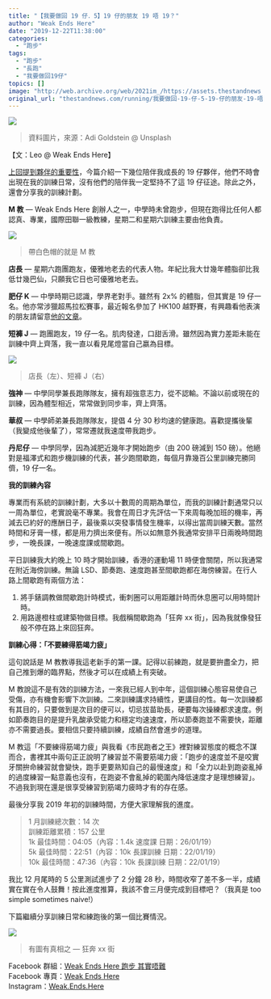 ```yaml
---
title: "【我要做回 19 仔．5】19 仔的朋友 19 唔 19？"
author: "Weak Ends Here"
date: "2019-12-22T11:38:00"
categories:
  - "跑步"
tags:
  - "跑步"
  - "長跑"
  - "我要做回19仔"
topics: []
image: "http://web.archive.org/web/2021im_/https://assets.thestandnews.com/media/photos/a_x15a6_JoZITzG.jpg"
original_url: "thestandnews.com/running/我要做回-19-仔-5-19-仔的朋友-19-唔-19"
---
```

![](http://web.archive.org/web/2021im_/https://assets.thestandnews.com/media/photos/a_x15a6_JoZITzG.jpg)

> 資料圖片，來源：Adi Goldstein @ Unsplash

【文：Leo @ Weak Ends Here】

[上回提到夥伴的重要性](../../running/%E6%88%91%E8%A6%81%E5%81%9A%E5%9B%9E-19-%E4%BB%94-4-%E4%BA%BA%E5%88%B0%E4%B8%AD%E5%B9%B4-%E7%94%B1%E4%B8%80%E7%BE%A4%E4%BA%BA%E8%AE%8A%E6%88%90%E4%B8%80%E5%80%8B%E4%BA%BA-%E7%8F%BE%E5%9C%A8/)，今篇介紹一下幾位陪伴我成長的 19 仔夥伴，他們不時會出現在我的訓練日常，沒有他們的陪伴我一定堅持不了這 19 仔征途。除此之外，還會分享我的訓練計劃。

**M 教** — Weak Ends Here 創辦人之一，中學時未曾跑步，但現在跑得比任何人都認真、專業，國際田聯一級教練，星期二和星期六訓練主要由他負責。

![](http://web.archive.org/web/2021im_/https://assets.thestandnews.com/media/photos/01_sdBvg_bzeejbe.jpg)
> 帶白色帽的就是 M 教

**店長** — 星期六跑團跑友，優雅地老去的代表人物。年紀比我大廿幾年體脂卻比我低廿幾巴仙，只願我它日也可優雅地老去。

**肥仔 K** — 中學時期已認識，學界老對手。雖然有 2x% 的體脂，但其實是 19 仔一名。他亦常涉獵超馬拉松賽事，最近報名參加了 HK100 越野賽，有興趣看他表演的朋友請留意[他的文章](../../running/%E6%88%91%E4%BF%82%E8%82%A5%E4%BB%94-k%E1%85%A0%E6%88%91%E8%A6%81%E5%AE%8C%E8%B5%B0-100-%E5%85%AC%E9%87%8C%E8%B6%8A%E9%87%8E%E8%B3%BD/)。

**短褲 J** — 跑團跑友，19 仔一名。肌肉發達，口甜舌滑。雖然因為實力差距未能在訓練中齊上齊落，我一直以看見尾燈當自己嬴為目標。

![](http://web.archive.org/web/2021im_/https://assets.thestandnews.com/media/photos/02_a0Igw_AIYE4NU.jpg)
> 店長（左）、短褲 J（右）

**強神** — 中學同學兼長跑隊隊友，擁有超強意志力，從不認輸。不論以前或現在的訓練，因為體型相近，常常做到同步率，齊上齊落。

**華叔** — 中學師弟兼長跑隊隊友，提倡 4 分 30 秒均速的健康跑。喜歡提攜後輩（我變成他後輩了），常常遷就我速度帶我跑步。

**丹尼仔** — 中學同學，因為減肥近幾年才開始跑步（由 200 磅減到 150 磅）。他絕對是福澤式和跑步機訓練的代表，甚少跑間歇跑，每個月靠幾百公里訓練完勝同儕，19 仔一名。

**我的訓練內容**

專業而有系統的訓練計劃，大多以十數周的周期為單位，而我的訓練計劃通常只以一周為單位，老實說毫不專業。我會在周日才先評估一下來周每晚加班的機率，再減去已約好的應酬日子，最後乘以突發事情發生機率，以得出當周訓練天數。當然時間和牙膏一樣，都是用力擠出來便有。所以如無意外我通常安排平日兩晚時間跑步，一晚長課，一晚速度課或間歇跑。

平日訓練我大約晚上 10 時才開始訓練，香港的運動場 11 時便會關閉，所以我通常在附近海傍訓練。無論 LSD、節奏跑、速度跑甚至間歇跑都在海傍練習。在行人路上間歇跑有兩個方法：

1) 將手錶調教做間歇跑計時模式，衝刺圈可以用距離計時而休息圈可以用時間計時。  
2) 用路邊橙柱或建築物做目標。我戲稱間歇跑為「狂奔 xx 街」，因為我就像發狂般不停在路上來回狂奔。

**訓練心得：「不要練得筋竭力疲」**

這句說話是 M 教教導我這老新手的第一課。記得以前練跑，就是要拚盡全力，把自己推到爆的臨界點，然後才可以在成績上有突破。

M 教說這不是有效的訓練方法，一來我已經人到中年，這個訓練心態容易使自己受傷，亦有機會影響下次訓練。二來訓練講求持續性，更講目的性。每一次訓練都有其目的，只要做到是次目的便可以，切忌拔苗助長，硬要每次操練都求速度。例如節奏跑目的是提升乳酸承受能力和穩定均速速度，所以節奏跑並不需要快，距離亦不需要過長。要相信只要持續訓練，成績自然會進步的道理。

M 教這「不要練得筋竭力疲」與我看《市民跑者之王》裡對練習態度的概念不謀而合，書裡其中兩句正正說明了練習並不需要筋竭力疲：「跑步的速度並不是咬實牙關拚命練習就會變快，跑手更要熟知自己的最慢速度」和「全力以赴到跑姿亂掉的過度練習一點意義也沒有，在跑姿不會亂掉的範圍內降低速度才是理想練習」。不過我到現在還是很享受練習到筋竭力疲時才有的存在感。

最後分享我 2019 年初的訓練時間，方便大家理解我的進度。

> 1 月訓練總次數：14 次  
> 訓練距離累積：157 公里  
> 1k 最佳時間：04:05（內容：1.4k 速度課 日期：26/01/19）  
> 5k 最佳時間：22:51（內容：10k 長課訓練 日期：22/01/19）  
> 10k 最佳時間：47:36（內容：10k 長課訓練 日期：22/01/19）

我比 12 月尾時的 5 公里測試進步了 2 分鐘 28 秒，時間收窄了差不多一半，成績實在實在令人鼓舞！按此進度推算，我該不會三月便完成到目標吧？（我真是 too simple sometimes naive!）

下篇繼續分享訓練日常和練跑後的第一個比賽情況。

![](http://web.archive.org/web/2021im_/https://assets.thestandnews.com/media/photos/03_1sRJm_LuSZcFv.jpg)
> 有圖有真相之 — 狂奔 xx 街

Facebook 群組：[Weak Ends Here 跑步 其實唔難](http://web.archive.org/web/20210710120832/https://www.facebook.com/groups/498772610150499/)  
Facebook 專頁：[Weak Ends Here](http://web.archive.org/web/20210710120832/https://www.facebook.com/Weak-Ends-Here-753770388079839/)  
Instagram：[Weak.Ends.Here](http://web.archive.org/web/20210710120832/https://www.instagram.com/weak.ends.here/)